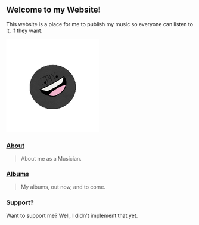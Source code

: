 ## Welcome to my Website!

This website is a place for me to publish my music so everyone can listen to it, if they want.

![This is an image](https://github.com/j4y146/J4YMusic/blob/main/dfgdfghd.png)

### [About](about.md)
> About me as a Musician.
> 

### [Albums](albums.md)
> My albums, out now, and to come.
> 

### Support?

Want to support me? Well, I didn't implement that yet.
